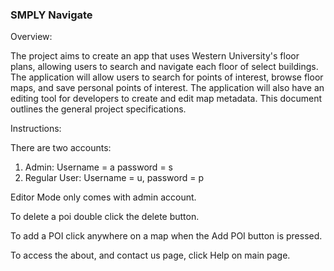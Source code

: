 ### SMPLY Navigate

Overview:

The project aims to create an app that uses Western University's floor plans, allowing users to search and navigate each floor of select buildings. The application will allow users to search for points of interest, browse floor maps, and save personal points of interest. The application will also have an editing tool for developers to create and edit map metadata. This document outlines the general project specifications.


Instructions:

There are two accounts:
1. Admin: Username = a password = s
2. Regular User: Username = u, password = p

Editor Mode only comes with admin account.

To delete a poi double click the delete button.

To add a POI click anywhere on a map when the Add POI button is pressed.

To access the about, and contact us page, click Help on main page.


